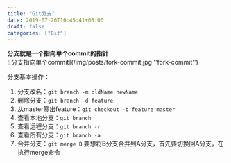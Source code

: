 ```yaml
---
title: "Git分支"
date: 2019-07-26T16:45:41+08:00
draft: false
categories: ["Git"]
---
```


**分支就是一个指向单个commit的指针**  
![分支指向单个commit](/img/posts/fork-commit.jpg ''fork-commit'')

分支基本操作：  
1. 分支改名：`git branch -m oldName newName`  
2. 删除分支：`git branch -d feature`  
3. 从master签出feature：`git checkout -b feature master`  
4. 查看本地分支：`git branch`  
5. 查看远程分支：`git branch -r`  
6. 查看所有分支：`git branch -a`  
7. 合并分支：`git merge B` 要想将B分支合并到A分支，首先要切换回A分支，在执行merge命令  
